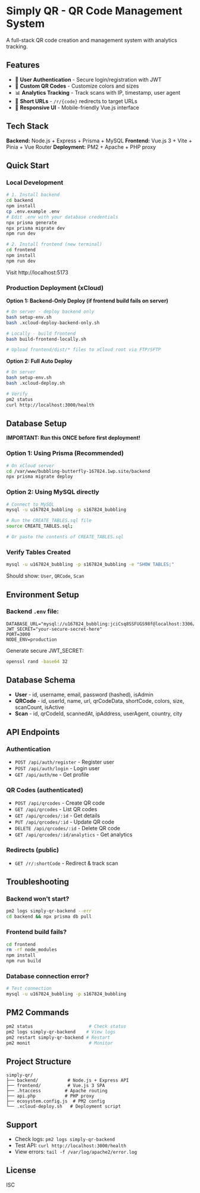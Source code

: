 # Simply QR - QR Code Management System

A full-stack QR code creation and management system with analytics tracking.

## Features

- 🔐 **User Authentication** - Secure login/registration with JWT
- 🎨 **Custom QR Codes** - Customize colors and sizes
- 📊 **Analytics Tracking** - Track scans with IP, timestamp, user agent
- 🔗 **Short URLs** - `/r/{code}` redirects to target URLs
- 📱 **Responsive UI** - Mobile-friendly Vue.js interface

## Tech Stack

**Backend:** Node.js + Express + Prisma + MySQL
**Frontend:** Vue.js 3 + Vite + Pinia + Vue Router
**Deployment:** PM2 + Apache + PHP proxy

## Quick Start

### Local Development

```bash
# 1. Install backend
cd backend
npm install
cp .env.example .env
# Edit .env with your database credentials
npx prisma generate
npx prisma migrate dev
npm run dev

# 2. Install frontend (new terminal)
cd frontend
npm install
npm run dev
```

Visit http://localhost:5173

### Production Deployment (xCloud)

**Option 1: Backend-Only Deploy (if frontend build fails on server)**

```bash
# On server - deploy backend only
bash setup-env.sh
bash .xcloud-deploy-backend-only.sh

# Locally - build frontend
bash build-frontend-locally.sh

# Upload frontend/dist/* files to xCloud root via FTP/SFTP
```

**Option 2: Full Auto Deploy**

```bash
# On server
bash setup-env.sh
bash .xcloud-deploy.sh

# Verify
pm2 status
curl http://localhost:3000/health
```

## Database Setup

**IMPORTANT: Run this ONCE before first deployment!**

### Option 1: Using Prisma (Recommended)

```bash
# On xCloud server
cd /var/www/bubbling-butterfly-167824.1wp.site/backend
npx prisma migrate deploy
```

### Option 2: Using MySQL directly

```bash
# Connect to MySQL
mysql -u u167824_bubbling -p s167824_bubbling

# Run the CREATE_TABLES.sql file
source CREATE_TABLES.sql;

# Or paste the contents of CREATE_TABLES.sql
```

### Verify Tables Created

```bash
mysql -u u167824_bubbling -p s167824_bubbling -e "SHOW TABLES;"
```

Should show: `User`, `QRCode`, `Scan`

## Environment Setup

### Backend `.env` file:

```env
DATABASE_URL="mysql://u167824_bubbling:jciCsq8SSFUGS98f@localhost:3306/s167824_bubbling"
JWT_SECRET="your-secure-secret-here"
PORT=3000
NODE_ENV=production
```

Generate secure JWT_SECRET:
```bash
openssl rand -base64 32
```

## Database Schema

- **User** - id, username, email, password (hashed), isAdmin
- **QRCode** - id, userId, name, url, qrCodeData, shortCode, colors, size, scanCount, isActive
- **Scan** - id, qrCodeId, scannedAt, ipAddress, userAgent, country, city

## API Endpoints

### Authentication
- `POST /api/auth/register` - Register user
- `POST /api/auth/login` - Login user
- `GET /api/auth/me` - Get profile

### QR Codes (authenticated)
- `POST /api/qrcodes` - Create QR code
- `GET /api/qrcodes` - List QR codes
- `GET /api/qrcodes/:id` - Get details
- `PUT /api/qrcodes/:id` - Update QR code
- `DELETE /api/qrcodes/:id` - Delete QR code
- `GET /api/qrcodes/:id/analytics` - Get analytics

### Redirects (public)
- `GET /r/:shortCode` - Redirect & track scan

## Troubleshooting

### Backend won't start?
```bash
pm2 logs simply-qr-backend --err
cd backend && npx prisma db pull
```

### Frontend build fails?
```bash
cd frontend
rm -rf node_modules
npm install
npm run build
```

### Database connection error?
```bash
# Test connection
mysql -u u167824_bubbling -p s167824_bubbling
```

## PM2 Commands

```bash
pm2 status                     # Check status
pm2 logs simply-qr-backend    # View logs
pm2 restart simply-qr-backend # Restart
pm2 monit                      # Monitor
```

## Project Structure

```
simply-qr/
├── backend/           # Node.js + Express API
├── frontend/          # Vue.js 3 SPA
├── .htaccess         # Apache routing
├── api.php           # PHP proxy
├── ecosystem.config.js  # PM2 config
└── .xcloud-deploy.sh   # Deployment script
```

## Support

- Check logs: `pm2 logs simply-qr-backend`
- Test API: `curl http://localhost:3000/health`
- View errors: `tail -f /var/log/apache2/error.log`

## License

ISC
